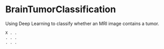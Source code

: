 # BrainTumorClassification
Using Deep Learning to classify whether an MRI image contains a tumor.

```python
X . . 
. . . 
. . . 
```